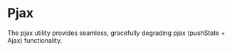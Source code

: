 Pjax
====

The pjax utility provides seamless, gracefully degrading pjax (pushState + Ajax) functionality.
